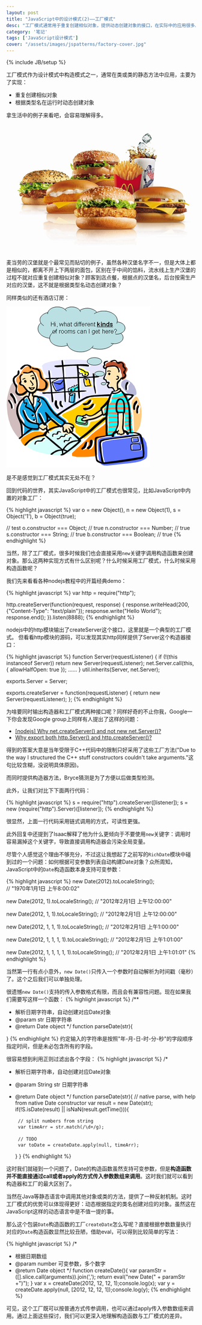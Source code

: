 ```yaml
---
layout: post
title: "JavaScript中的设计模式(2)——工厂模式"
desc: "工厂模式通常用于重复创建相似对象，提供动态创建对象的接口，在实际中的应用很多。在本文中我们来看看身边的工厂模式，以及它与构造函数的区别"
category: '笔记' 
tags: ['JavaScript设计模式']
cover: "/assets/images/jspatterns/factory-cover.jpg"
---
```

{% include JB/setup %}

工厂模式作为设计模式中构造模式之一，通常在类或类的静态方法中应用，主要为了实现：

+ 重复创建相似对象
+ 根据类型名在运行时动态创建对象

拿生活中的例子来看吧，会容易理解得多。

![麦当劳汉堡](/assets/images/jspatterns/factory1.jpeg)

麦当劳的汉堡就是个最常见而贴切的例子，虽然各种汉堡名字不一，但是大体上都是相似的，都离不开上下两层的面包，区别在于中间的馅料，流水线上生产汉堡的过程不就对应重复创建相似对象？顾客到店点餐，根据点的汉堡名，后台按需生产对应的汉堡，这不就是根据类型名动态创建对象？

同样类似的还有酒店订房：

![酒店订房间](/assets/images/jspatterns/factory2.jpeg)

是不是感觉到工厂模式其实无处不在？

回到代码的世界，其实JavaScript中的工厂模式也很常见，比如JavaScript中内置的对象工厂：

{% highlight javascript %}
var o = new Object(),
    n = new Object(1),
    s = Object('1'),
    b = Object(true);

// test
o.constructor === Object;	// true
n.constructor === Number;	// true
s.constructor === String;	// true
b.constructor === Boolean;	// true
{% endhighlight %}

当然，除了工厂模式，很多时候我们也会直接采用`new`关键字调用构造函数来创建对象。那么这两种实现方式有什么区别呢？什么时候采用工厂模式，什么时候采用构造函数呢？

我们先来看看各种nodejs教程中的开篇经典demo：

{% highlight javascript %}
var http = require("http");

http.createServer(function(request, response) {
	response.writeHead(200, {"Content-Type": "text/plain"});
	response.write("Hello World");
	response.end();
}).listen(8888);
{% endhighlight %}

nodejs中的http模块输出了createServer这个接口，这里就是一个典型的工厂模式。
但看看http模块的源码，可以发现其实http同样提供了Server这个构造器接口：

{% highlight javascript %}
function Server(requestListener) {
	if (!(this instanceof Server)) return new Server(requestListener);
	net.Server.call(this, { allowHalfOpen: true });
	......
}
util.inherits(Server, net.Server);

exports.Server = Server;

exports.createServer = function(requestListener) {
	return new Server(requestListener);
};
{% endhighlight %}

为啥要同时输出构造器和工厂模式两种接口呢？同样好奇的不止你我，Google一下你会发现Google group上同样有人提出了这样的问题：

+ [[nodejs] Why net.createServer() and not new net.Server()?](https://groups.google.com/forum/#!msg/nodejs/GTaCdFPlweI/M0q38C3SJpkJ)
+ [Why export both http.Server() and http.createServer()?](https://groups.google.com/forum/#!msg/nodejs/yoXogs7vNYU/uUKT59t_w-sJ)

得到的答案大意是当年受限于C++代码中的限制只好采用了这些工厂方法("Due to the way I structured the C++ stuff constructors couldn't take arguments."这句比较含糊，没说明具体原因)。

而同时提供构造器方法，Bryce猜测是为了方便以后做类型检测。

此外，让我们对比下下面两行代码：

{% highlight javascript %}
s = require("http").createServer([listener]);
s = new (require("http").Server)([listener]);
{% endhighlight %}

很显然，上面一行代码采用链式调用的方式，可读性更强。

此外回复中还提到了Isaac解释了他为什么更倾向于不要使用`new`关键字：调用时容易漏掉这个关键字，导致直接调用构造器会污染全局变量。

尽管个人感觉这个理由不够充分，不过这让我想起了之前写的`RichDate`模块中碰到过的一个问题：如何根据可变参数列表自动构建Date对象？众所周知，JavaScript中的`Date`构造函数本身支持可变参数：

{% highlight javascript %}
new Date(2012).toLocaleString(); 				
// "1970年1月1日 上午8:00:02"

new Date(2012, 1).toLocaleString();
// "2012年2月1日 上午12:00:00"

new Date(2012, 1, 1).toLocaleString();
// "2012年2月1日 上午12:00:00"

new Date(2012, 1, 1, 1).toLocaleString();
// "2012年2月1日 上午1:00:00"

new Date(2012, 1, 1, 1, 1).toLocaleString();
// "2012年2月1日 上午1:01:00"

new Date(2012, 1, 1, 1, 1, 1).toLocaleString();
// "2012年2月1日 上午1:01:01"
{% endhighlight %}

当然第一行有点小意外，`new Date()`只传入一个参数时自动解析为时间戳（毫秒）了。这个之后我们可以单独处理。

很遗憾`new Date()`支持的传入参数格式有限，而且会有兼容性问题。现在如果我们需要写这样一个函数：
{% highlight javascript %}
/** 
 * 解析日期字符串，自动创建对应Date对象
 * @param str 日期字符串
 * @return Date object
 */
function parseDate(str){
	
}
{% endhighlight %}
约定输入的字符串是按照"年-月-日-时-分-秒"的字段顺序指定时间，但是未必包含所有的字段。

很容易想到利用正则过滤出各个字段：
{% highlight javascript %}
/* 
 * 解析日期字符串，自动创建对应Date对象
 * @param String str 日期字符串
 * @return Date object
 */
function parseDate(str){
	// native parse, with help from native Date constructor
    var result = new Date(str);
    if(!S.isDate(result) || isNaN(result.getTime())){

		// split numbers from string
        var timeArr = str.match(/\d+/g);

		// TODO
		var toDate = createDate.apply(null, timeArr);
	}
}
{% endhighlight %}

这时我们就碰到一个问题了，Date的构造函数虽然支持可变参数，但是**构造函数并不能直接通过call或者apply的方式传入参数数组来调用**。这时我们就可以看到构造器和工厂的最大区别了。

当然在Java等静态语言中调用其他对象或类的方法，提供了一种反射机制。这时工厂模式的优势可以体现得更好：动态根据指定的类名创建对应的对象。虽然这在JavaScript这样的动态语言中是不值一提的事。

那么这个包装`Date`构造函数的工厂`createDate`怎么写呢？直接根据参数数量执行对应的`Date`构造函数显然比较丑陋，借助eval，可以得到比较简单的写法：


{% highlight javascript %}
/* 
 * 根据日期数组
 * @param number 可变参数，多个数字
 * @return Date object
 */
function createDate(){
    var paramStr = ([].slice.call(arguments)).join(',');
    return eval("new Date(" + paramStr +")");
}
var x = createDate(2012, 12, 12, 1);console.log(x);
var y = createDate.apply(null, [2012, 12, 12, 1]);console.log(y);
{% endhighlight %}

可见，这个工厂既可以按普通方式传参调用，也可以通过apply传入参数数组来调用。通过上面这些探讨，我们可以更深入地理解构造函数与工厂模式的差异。


